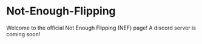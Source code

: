 # Not-Enough-Flipping
Welcome to the official Not Enough Flipping (NEF) page!
A discord server is coming soon!
